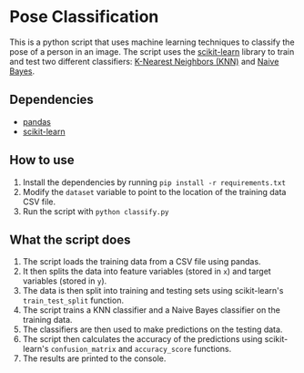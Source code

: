 # Pose Classification

This is a python script that uses machine learning techniques to classify the pose of a person in an image. The script uses the [scikit-learn](https://scikit-learn.org/stable/) library to train and test two different classifiers: [K-Nearest Neighbors (KNN)](https://en.wikipedia.org/wiki/K-nearest_neighbors_algorithm) and [Naive Bayes](https://en.wikipedia.org/wiki/Naive_Bayes_classifier).

## Dependencies

* [pandas](https://pandas.pydata.org/)
* [scikit-learn](https://scikit-learn.org/stable/)

## How to use

1. Install the dependencies by running `pip install -r requirements.txt`
2. Modify the `dataset` variable to point to the location of the training data CSV file.
3. Run the script with `python classify.py`

## What the script does

1. The script loads the training data from a CSV file using pandas.
2. It then splits the data into feature variables (stored in `x`) and target variables (stored in `y`).
3. The data is then split into training and testing sets using scikit-learn's `train_test_split` function.
4. The script trains a KNN classifier and a Naive Bayes classifier on the training data.
5. The classifiers are then used to make predictions on the testing data.
6. The script then calculates the accuracy of the predictions using scikit-learn's `confusion_matrix` and `accuracy_score` functions.
7. The results are printed to the console.
